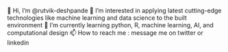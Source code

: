 👋 Hi, I’m @rutvik-deshpande
👀 I’m interested in applying latest cutting-edge technologies like machine learning and data science to the built environment
🌱 I’m currently learning python, R, machine learning, AI, and computational design
📫 How to reach me : message me on twitter or linkedin

<!---
rutvik-deshpande/rutvik-deshpande is a ✨ special ✨ repository because its `README.md` (this file) appears on your GitHub profile.
You can click the Preview link to take a look at your changes.
--->
